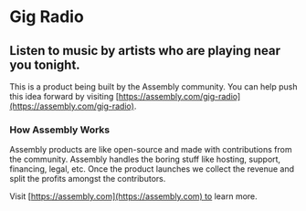 # Gig Radio

## Listen to music by artists who are playing near you tonight.

This is a product being built by the Assembly community. You can help push this idea forward by visiting [https://assembly.com/gig-radio](https://assembly.com/gig-radio).

### How Assembly Works

Assembly products are like open-source and made with contributions from the community. Assembly handles the boring stuff like hosting, support, financing, legal, etc. Once the product launches we collect the revenue and split the profits amongst the contributors.

Visit [https://assembly.com](https://assembly.com) to learn more.
